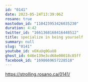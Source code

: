 ```yaml
---
id: "0141"
date: 2023-05-24T13:39:06Z
rosano: true
mastodon_id: "110423953426035230"
duration: 4:42
twitter_id: "1661368168416448512"
title: specialize in being yourself
summary: null
slug: "0141"
youtube_id: vOXuUq0GuU8
ghost_id: 646e139e3cd68e00018c85ff
facebook_id: "1698669657228518"
---
```

https://strolling.rosano.ca/0141/
